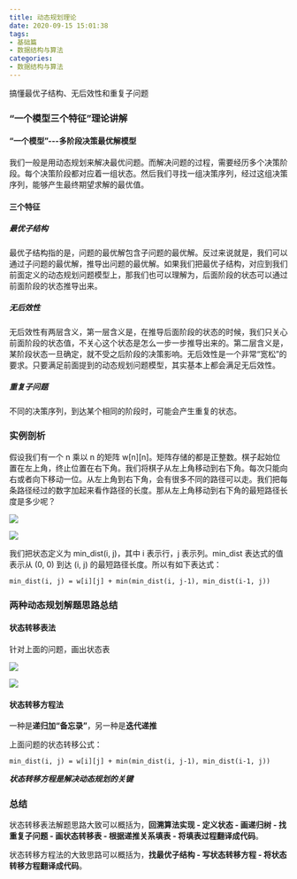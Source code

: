 ```yaml
---
title: 动态规划理论
date: 2020-09-15 15:01:38
tags:
- 基础篇
- 数据结构与算法
categories:
- 数据结构与算法
---
```


搞懂最优子结构、无后效性和重复子问题

<!-- more -->

### “一个模型三个特征”理论讲解

#### “一个模型”---多阶段决策最优解模型

我们一般是用动态规划来解决最优问题。而解决问题的过程，需要经历多个决策阶段。每个决策阶段都对应着一组状态。然后我们寻找一组决策序列，经过这组决策序列，能够产生最终期望求解的最优值。

#### 三个特征

##### 最优子结构

最优子结构指的是，问题的最优解包含子问题的最优解。反过来说就是，我们可以通过子问题的最优解，推导出问题的最优解。如果我们把最优子结构，对应到我们前面定义的动态规划问题模型上，那我们也可以理解为，后面阶段的状态可以通过前面阶段的状态推导出来。

##### 无后效性

无后效性有两层含义，第一层含义是，在推导后面阶段的状态的时候，我们只关心前面阶段的状态值，不关心这个状态是怎么一步一步推导出来的。第二层含义是，某阶段状态一旦确定，就不受之后阶段的决策影响。无后效性是一个非常“宽松”的要求。只要满足前面提到的动态规划问题模型，其实基本上都会满足无后效性。

##### 重复子问题

不同的决策序列，到达某个相同的阶段时，可能会产生重复的状态。

### 实例剖析

假设我们有一个 n 乘以 n 的矩阵 w[n][n]。矩阵存储的都是正整数。棋子起始位置在左上角，终止位置在右下角。我们将棋子从左上角移动到右下角。每次只能向右或者向下移动一位。从左上角到右下角，会有很多不同的路径可以走。我们把每条路径经过的数字加起来看作路径的长度。那从左上角移动到右下角的最短路径长度是多少呢？

![](652dff86c5dcc6a0e2a0de9a814b079f.jpg)

![](b0da245a38fafbfcc590782486b85269.jpg)

我们把状态定义为 min_dist(i, j)，其中 i 表示行，j 表示列。min_dist 表达式的值表示从 (0, 0) 到达 (i, j) 的最短路径长度。所以有如下表达式：

```
min_dist(i, j) = w[i][j] + min(min_dist(i, j-1), min_dist(i-1, j))
```



### 两种动态规划解题思路总结

#### 状态转移表法

针对上面的问题，画出状态表

![](b3f0de1c81533a0d24c43426eaf09aca.jpg)

![](05a48baf7fb4d251bf5078840079107d.jpg)

#### 状态转移方程法

一种是**递归加“备忘录”**，另一种是**迭代递推**

上面问题的状态转移公式：

```
min_dist(i, j) = w[i][j] + min(min_dist(i, j-1), min_dist(i-1, j))
```

***状态转移方程是解决动态规划的关键***



### 总结

状态转移表法解题思路大致可以概括为，**回溯算法实现 - 定义状态 - 画递归树 - 找重复子问题 - 画状态转移表 - 根据递推关系填表 - 将填表过程翻译成代码**。

状态转移方程法的大致思路可以概括为，**找最优子结构 - 写状态转移方程 - 将状态转移方程翻译成代码**。